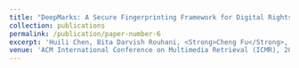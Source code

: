 ```yaml
---
title: "DeepMarks: A Secure Fingerprinting Framework for Digital Rights Management of Deep Learning Model"
collection: publications
permalink: /publication/paper-number-6
excerpt: 'Huili Chen, Bita Darvish Rouhani, <Strong>Cheng Fu</Strong>, Jishen Zhao, Farinaz Koushanfar'
venue: 'ACM International Conference on Multimedia Retrieval (ICMR), 2019.'
---
```

<!-- This paper is about the number 2. The number 3 is left for future work.
 -->

<!-- [Download paper here](https://arxiv.org/abs/1810.02068) -->

<!-- Recommended citation: Your Name, You. (2010). "Paper Title Number 2." <i>Journal 1</i>. 1(2). -->